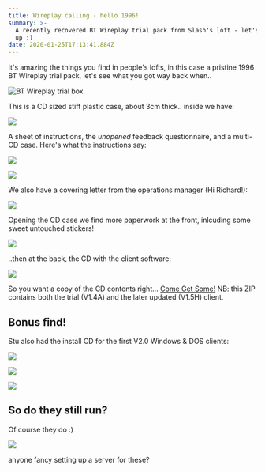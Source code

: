 ```yaml
---
title: Wireplay calling - hello 1996!
summary: >-
  A recently recovered BT Wireplay trial pack from Slash's loft - let's open it
  up :)
date: 2020-01-25T17:13:41.884Z
---
```

It's amazing the things you find in people's lofts, in this case a pristine 1996 BT Wireplay trial pack, let's see what you got way back when..

![BT Wireplay trial box](../../images/upload/trial-box.jpg)

This is a CD sized stiff plastic case, about 3cm thick.. inside we have:

![](../../images/upload/trial-pack.jpg)

A sheet of instructions, the *unopened* feedback questionnaire, and a multi-CD case. Here's what the instructions say:

![](../../images/upload/instructions-front.jpg)

![](../../images/upload/instructions-back.jpg)

We also have a covering letter from the operations manager (Hi Richard!):

![](../../images/upload/cover-letter-slash.jpg)

Opening the CD case we find more paperwork at the front, inlcuding some sweet untouched stickers!

![](../../images/upload/wireplay-trial-docs.jpg)

..then at the back, the CD with the client software:

![](../../images/upload/wireplay-trial-cd.jpg)

So you want a copy of the CD contents right... [Come Get Some!](/wireplay%20stuff.zip) NB: this ZIP contains both the trial (V1.4A) and the later updated (V1.5H) client.

## Bonus find!

Stu also had the install CD for the first V2.0 Windows & DOS clients:

![](../../images/upload/wireplay-2.0-front.jpg)

![](../../images/upload/wireplay-2.0-back.jpg)

![](../../images/upload/wireplay-2.0-cd.jpg)

## So do they still run?

Of course they do :)

![](../../images/upload/wireplay-all-three.png)

anyone fancy setting up a server for these?
